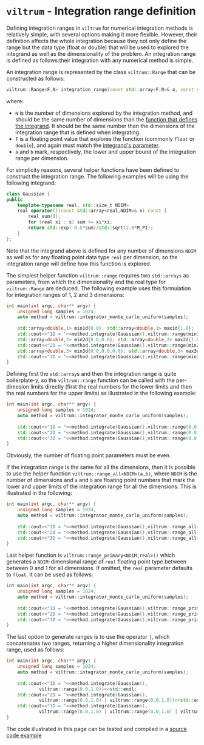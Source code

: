 # `viltrum` - Integration range definition

Defining integration ranges in `viltrum` for numerical integration methods is relatively simple, with several options making it more flexible. However, their definition affects the whole integration because they not only define the range but the data type (float or double) that will be used to explored the integrand as well as the dimensionality of the problem. An integration range is defined as follows:their integration with any numerical method is simple. 

An integration range is represented by the class `viltrum::Range` that can be constructed as follows:

```cpp
viltrum::Range<F,N> integration_range(const std::array<F,N>& a, const std::array<F,N>& b)
``` 
where:
- `N` is the number of dimensions explored by the integration method, and should be the same number of dimensions than the [function that defines the integrand](integrands.md). It should be the same number than the dimensions of the integration range that is defined when integrating.
- `F` is a floating point value that explores the function (commonly `float` or `double`), and again must match the [integrand's parameter](integrands.md).
- `a` and `b` mark, respectively, the lower and upper bound of the integration range per dimension. 

For simplicity reasons, several helper functions have been defined to construct the integration range. The following examples will be using the following integrand:

```cpp
class Gaussian {
public:
    template<typename real, std::size_t NDIM>
    real operator()(const std::array<real,NDIM>& x) const {
        real sum(0);
        for (real xi : x) sum += xi*xi;
        return std::exp(-0.5*sum)/std::sqrt(2.0*M_PI);
    }
};
```

Note that the integrand above is defined for any number of dimensions `NDIM` as well as for any floating point data type `real` per dimension, so the integration range will define how this function is explored.

The simplest helper function `viltrum::range` requires two `std::arrays` as parameters, from which the  dimensionality and the real type for `viltrum::Range` are deduced. The following example uses this formulation for integration ranges of 1, 2 and 3 dimensions:
```cpp
int main(int argc, char** argv) {
    unsigned long samples = 1024;
    auto method = viltrum::integrator_monte_carlo_uniform(samples);
    
    std::array<double,1> min1d{0.0}; std::array<double,1> max1d{1.0};
    std::cout<<"1D = "<<method.integrate(Gaussian(),viltrum::range(min1d,max1d))<<std::endl;
    std::array<double,2> min2d{0.0,0.0}; std::array<double,2> max2d{1.0,1.0};
    std::cout<<"2D = "<<method.integrate(Gaussian(),viltrum::range(min2d,max2d))<<std::endl;
    std::array<double,3> min3d{0.0,0.0,0.0}; std::array<double,3> max3d{1.0,1.0,1.0};
    std::cout<<"3D = "<<method.integrate(Gaussian(),viltrum::range(min3d,max3d))<<std::endl;
}
```

Defining first the `std::array`s and then the integration range is quite boilerplate-y, so the `viltrum::range` function can be called with the per-dimesion limits directly (first the real numbers for the lower limits and then the real numbers for the upper limits) as illustrated in the following example:
```cpp
int main(int argc, char** argv) {
    unsigned long samples = 1024;
    auto method = viltrum::integrator_monte_carlo_uniform(samples);
    
    std::cout<<"1D = "<<method.integrate(Gaussian(),viltrum::range(0.0, 1.0))<<std::endl;
    std::cout<<"2D = "<<method.integrate(Gaussian(),viltrum::range(0.0,0.0, 1.0,1.0))<<std::endl;
    std::cout<<"3D = "<<method.integrate(Gaussian(),viltrum::range(0.0,0.0,0.0, 1.0,1.0,1.0))<<std::endl;
}
```

Obviously, the number of floating point parameters must be even.

If the integration range is the same for all the dimensions, then it is possible to use the helper function `viltrum::range_all<NDIM>(a,b)`, where `NDIM` is the number of dimensions and `a` and `b` are floating point numbers that mark the lower and upper limits of the integration range for all the dimensions. This is illustrated in the following: 
```cpp
int main(int argc, char** argv) {
    unsigned long samples = 1024;
    auto method = viltrum::integrator_monte_carlo_uniform(samples);
    
    std::cout<<"1D = "<<method.integrate(Gaussian(),viltrum::range_all<1>(0.0,1.0))<<std::endl;
    std::cout<<"2D = "<<method.integrate(Gaussian(),viltrum::range_all<2>(0.0,1.0))<<std::endl;
    std::cout<<"3D = "<<method.integrate(Gaussian(),viltrum::range_all<3>(0.0,1.0))<<std::endl;
}
```

Last helper function is `viltrum::range_primary<NDIM,real>()` which generates a `NDIM`-dimensional range of `real` floating point type between between 0 and 1 for all dimensions. If omitted, the `real` parameter defaults to `float`. It can be used as follows:
```cpp
int main(int argc, char** argv) {
    unsigned long samples = 1024;
    auto method = viltrum::integrator_monte_carlo_uniform(samples);
    
    std::cout<<"1D = "<<method.integrate(Gaussian(),viltrum::range_primary<1>())<<std::endl;
    std::cout<<"2D = "<<method.integrate(Gaussian(),viltrum::range_primary<2>())<<std::endl;
    std::cout<<"3D = "<<method.integrate(Gaussian(),viltrum::range_primary<3>())<<std::endl;
}
```

The last option to generate ranges is to use the operator `|`, which concatenates two ranges, returning a higher dimensionality integration range, used as follows:
```cpp
int main(int argc, char** argv) {
    unsigned long samples = 1024;
    auto method = viltrum::integrator_monte_carlo_uniform(samples);
    
    std::cout<<"1D = "<<method.integrate(Gaussian(),
            viltrum::range(0.0,1.0))<<std::endl;
    std::cout<<"2D = "<<method.integrate(Gaussian(),
            viltrum::range(0.0,1.0) | viltrum::range(0.0,1.0))<<std::endl;
    std::cout<<"3D = "<<method.integrate(Gaussian(),
            viltrum::range(0.0,1.0) | viltrum::range(0.0,1.0) | viltrum::range(0.0,1.0))<<std::endl;
}
```

The code illustrated in this page can be tested and compiled in a [source code example](../main/doc/ranges.cc)
 


